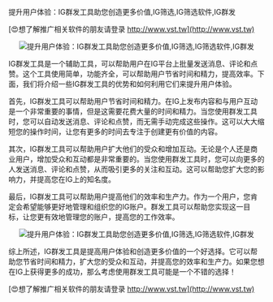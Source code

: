 提升用户体验：IG群发工具助您创造更多价值,IG筛选,IG筛选软件,IG群发

[😍想了解推广相关软件的朋友请登录 http://www.vst.tw](http://www.vst.tw)

 <center><img src="https://vst.tw/MP4/tuiguang/png/5.png" alt="提升用户体验：IG群发工具助您创造更多价值,IG筛选,IG筛选软件,IG群发"></center>

IG群发工具是一个辅助工具，可以帮助用户在IG平台上批量发送消息、评论和点赞。这个工具使用简单，功能齐全，可以帮助用户节省时间和精力，提高效率。下面，我们将介绍一些IG群发工具的优势和如何利用它们来提升用户体验。

首先，IG群发工具可以帮助用户节省时间和精力。在IG上发布内容和与用户互动是一个非常重要的事情，但是这需要花费大量的时间和精力。当您使用群发工具时，您可以自动发送消息、评论和点赞，而无需手动完成这些操作。这可以大大缩短您的操作时间，让您有更多的时间去专注于创建更有价值的内容。

其次，IG群发工具可以帮助用户扩大他们的受众和增加互动。无论是个人还是商业用户，增加受众和互动都是非常重要的。当您使用群发工具时，您可以向更多的人发送消息、评论和点赞，从而吸引更多的关注和互动。这可以帮助您扩大您的影响力，并提高您在IG上的知名度。

最后，IG群发工具可以帮助用户提高他们的效率和生产力。作为一个用户，您肯定会希望能够更好地管理和组织您的IG账户。群发工具可以帮助您实现这一目标，让您更有效地管理您的账户，提高您的工作效率。

 <center><img src="https://vst.tw/MP4/tuiguang/png/0.png" alt="提升用户体验：IG群发工具助您创造更多价值,IG筛选,IG筛选软件,IG群发"></center>

综上所述，IG群发工具是提高用户体验和创造更多价值的一个好选择。它可以帮助您节省时间和精力，扩大您的受众和互动，并提高您的效率和生产力。如果您想在IG上获得更多的成功，那么考虑使用群发工具可能是一个不错的选择！

[😍想了解推广相关软件的朋友请登录 http://www.vst.tw](http://www.vst.tw)



